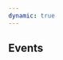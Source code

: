```yaml
---
dynamic: true
---
```


<script setup>
import EventCard from '../../events/EventCard.vue'
import { useData } from 'vitepress'
import { computed } from 'vue'
const { params, frontmatter } = useData()

</script>

<youtube-embed v-if="frontmatter?.youtube_video" :video="frontmatter.youtube_video"></youtube-embed>

<!-- @content -->

<!-- <pre class="text-xs">{{ frontmatter }}</pre> -->

## Events

<div class="m-4 flex flex-col gap-8">
  <EventCard v-for="event in frontmatter.events" :key="event.id" v-bind="event" />
</div>
